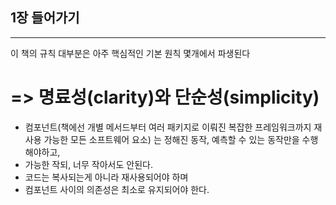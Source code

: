 ## 1장 들어가기
--------------------------

이 책의 규칙 대부분은 아주 핵심적인 기본 원칙 몇개에서 파생된다 
  # => 명료성(clarity)와 단순성(simplicity)
  
  * 컴포넌트(책에선 개별 메서드부터 여러 패키지로 이뤄진 복잡한 프레임워크까지 재사용 가능한 모든 소프트웨어 요소) 는 정해진 동작, 예측할 수 있는 동작만을 수행해야하고,
  * 가능한 작되, 너무 작아서도 안된다.
  * 코드는 복사되는게 아니라 재사용되어야 하며 
  * 컴포넌트 사이의 의존성은 최소로 유지되어야 한다.
